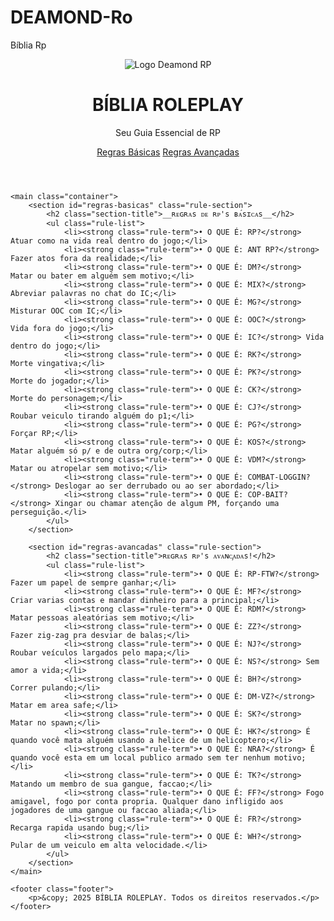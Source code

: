 # DEAMOND-Ro
Bíblia Rp
 <!DOCTYPE html>
<html lang="pt-BR">
<head>
    <meta charset="UTF-8">
    <meta name="viewport" content="width=device-width, initial-scale=1.0">
    <title>BÍBLIA ROLEPLAY - Seu Guia Essencial de RP</title>
    <link rel="stylesheet" href="style.css">
    <link href="https://fonts.googleapis.com/css2?family=Orbitron:wght@400;700&family=Roboto:wght@300;400;700&display=swap" rel="stylesheet">
</head>
<body>
    <header class="header">
        <div class="logo-container">
            <img src="Gemini_Generated_Image_8zqj078zqj078zqj.jpg" alt="Logo Deamond RP" class="main-logo">
            <h1 class="site-title">BÍBLIA ROLEPLAY</h1>
            <p class="site-slogan">Seu Guia Essencial de RP</p>
        </div>
        <nav class="main-nav">
            <a href="#regras-basicas" class="nav-item">Regras Básicas</a>
            <a href="#regras-avancadas" class="nav-item">Regras Avançadas</a>
        </nav>
    </header>

    <main class="container">
        <section id="regras-basicas" class="rule-section">
            <h2 class="section-title">__ʀᴇɢʀᴀs ᴅᴇ ʀᴘ's ʙᴀ́sɪᴄᴀs__</h2>
            <ul class="rule-list">
                <li><strong class="rule-term">• O QUE É: RP?</strong> Atuar como na vida real dentro do jogo;</li>
                <li><strong class="rule-term">• O QUE É: ANT RP?</strong> Fazer atos fora da realidade;</li>
                <li><strong class="rule-term">• O QUE É: DM?</strong> Matar ou bater em alguém sem motivo;</li>
                <li><strong class="rule-term">• O QUE É: MIX?</strong> Abreviar palavras no chat do IC;</li>
                <li><strong class="rule-term">• O QUE É: MG?</strong> Misturar OOC com IC;</li>
                <li><strong class="rule-term">• O QUE É: OOC?</strong> Vida fora do jogo;</li>
                <li><strong class="rule-term">• O QUE É: IC?</strong> Vida dentro do jogo;</li>
                <li><strong class="rule-term">• O QUE É: RK?</strong> Morte vingativa;</li>
                <li><strong class="rule-term">• O QUE É: PK?</strong> Morte do jogador;</li>
                <li><strong class="rule-term">• O QUE É: CK?</strong> Morte do personagem;</li>
                <li><strong class="rule-term">• O QUE É: CJ?</strong> Roubar veiculo tirando alguém do p1;</li>
                <li><strong class="rule-term">• O QUE É: PG?</strong> Forçar RP;</li>
                <li><strong class="rule-term">• O QUE É: KOS?</strong> Matar alguém só p/ e de outra org/corp;</li>
                <li><strong class="rule-term">• O QUE É: VDM?</strong> Matar ou atropelar sem motivo;</li>
                <li><strong class="rule-term">• O QUE É: COMBAT-LOGGIN?</strong> Deslogar ao ser derrubado ou ao ser abordado;</li>
                <li><strong class="rule-term">• O QUE É: COP-BAIT?</strong> Xingar ou chamar atenção de algum PM, forçando uma perseguição.</li>
            </ul>
        </section>

        <section id="regras-avancadas" class="rule-section">
            <h2 class="section-title">ʀᴇɢʀᴀs ʀᴘ's ᴀᴠᴀɴᴄ̧ᴀᴅᴀs!</h2>
            <ul class="rule-list">
                <li><strong class="rule-term">• O QUE É: RP-FTW?</strong> Fazer um papel de sempre ganhar;</li>
                <li><strong class="rule-term">• O QUE É: MF?</strong> Criar varias contas e mandar dinheiro para a principal;</li>
                <li><strong class="rule-term">• O QUE É: RDM?</strong> Matar pessoas aleatórias sem motivo;</li>
                <li><strong class="rule-term">• O QUE É: ZZ?</strong> Fazer zig-zag pra desviar de balas;</li>
                <li><strong class="rule-term">• O QUE É: NJ?</strong> Roubar veículos largados pelo mapa;</li>
                <li><strong class="rule-term">• O QUE É: NS?</strong> Sem amor a vida;</li>
                <li><strong class="rule-term">• O QUE É: BH?</strong> Correr pulando;</li>
                <li><strong class="rule-term">• O QUE É: DM-VZ?</strong> Matar em area safe;</li>
                <li><strong class="rule-term">• O QUE É: SK?</strong> Matar no spawn;</li>
                <li><strong class="rule-term">• O QUE É: HK?</strong> É quando você mata alguém usando a helice de um helicoptero;</li>
                <li><strong class="rule-term">• O QUE É: NRA?</strong> É quando você esta em um local publico armado sem ter nenhum motivo;</li>
                <li><strong class="rule-term">• O QUE É: TK?</strong> Matando um membro de sua gangue, faccao;</li>
                <li><strong class="rule-term">• O QUE É: FF?</strong> Fogo amigavel, fogo por conta propria. Qualquer dano infligido aos jogadores de uma gangue ou faccao aliada;</li>
                <li><strong class="rule-term">• O QUE É: FR?</strong> Recarga rapida usando bug;</li>
                <li><strong class="rule-term">• O QUE É: WH?</strong> Pular de um veiculo em alta velocidade.</li>
            </ul>
        </section>
    </main>

    <footer class="footer">
        <p>&copy; 2025 BÍBLIA ROLEPLAY. Todos os direitos reservados.</p>
    </footer>
</body>
</html>

